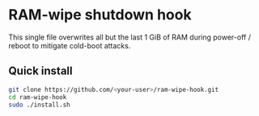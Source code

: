 # RAM-wipe shutdown hook

This single file overwrites all but the last 1 GiB of RAM during power-off /
reboot to mitigate cold-boot attacks.

## Quick install

```bash
git clone https://github.com/<your-user>/ram-wipe-hook.git
cd ram-wipe-hook
sudo ./install.sh
